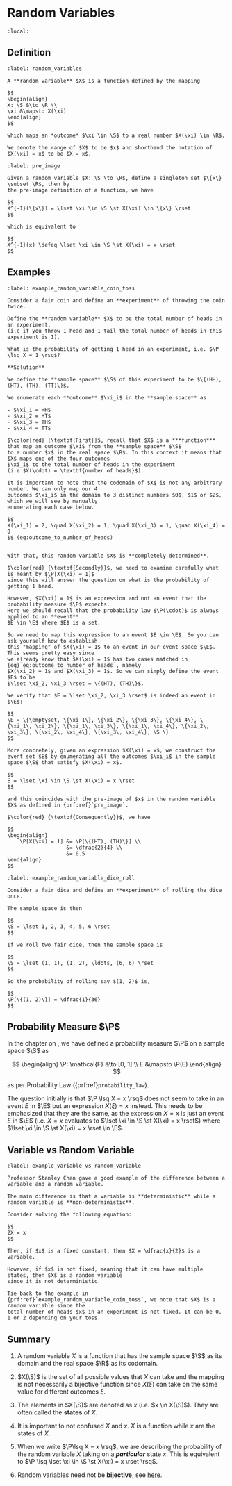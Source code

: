 # Random Variables

```{contents}
:local:
```

## Definition

```{prf:definition} Random Variables
:label: random_variables

A **random variable** $X$ is a function defined by the mapping

$$
\begin{align}
X: \S &\to \R \\
\xi &\mapsto X(\xi)
\end{align}
$$

which maps an *outcome* $\xi \in \S$ to a real number $X(\xi) \in \R$.

We denote the range of $X$ to be $x$ and shorthand the notation of $X(\xi) = x$ to be $X = x$.
```

```{prf:definition} Pre-image of a Random Variable
:label: pre_image

Given a random variable $X: \S \to \R$, define a singleton set $\{x\} \subset \R$, then by
the pre-image definition of a function, we have

$$
X^{-1}(\{x\}) = \lset \xi \in \S \st X(\xi) \in \{x\} \rset
$$

which is equivalent to

$$
X^{-1}(x) \defeq \lset \xi \in \S \st X(\xi) = x \rset
$$
```

## Examples

```{prf:example} Coin Toss
:label: example_random_variable_coin_toss

Consider a fair coin and define an **experiment** of throwing the coin twice.

Define the **random variable** $X$ to be the total number of heads in an experiment.
(i.e if you throw 1 head and 1 tail the total number of heads in this experiment is 1).

What is the probability of getting 1 head in an experiment, i.e. $\P \lsq X = 1 \rsq$?

**Solution**

We define the **sample space** $\S$ of this experiment to be $\{(HH), (HT), (TH), (TT)\}$.

We enumerate each **outcome** $\xi_i$ in the **sample space** as

- $\xi_1 = HH$
- $\xi_2 = HT$
- $\xi_3 = TH$
- $\xi_4 = TT$

$\color{red} {\textbf{First}}$, recall that $X$ is a ***function*** that map an outcome $\xi$ from the **sample space** $\S$
to a number $x$ in the real space $\R$. In this context it means that $X$ maps one of the four outcomes
$\xi_i$ to the total number of heads in the experiment
(i.e $X(\cdot) = \textbf{number of heads}$).

It is important to note that the codomain of $X$ is not any arbitrary number. We can only map our 4
outcomes $\xi_i$ in the domain to 3 distinct numbers $0$, $1$ or $2$, which we will see by manually
enumerating each case below.

$$
X(\xi_1) = 2, \quad X(\xi_2) = 1, \quad X(\xi_3) = 1, \quad X(\xi_4) = 0
$$ (eq:outcome_to_number_of_heads)


With that, this random variable $X$ is **completely determined**.

$\color{red} {\textbf{Secondly}}$, we need to examine carefully what is meant by $\P[X(\xi) = 1]$
since this will answer the question on what is the probability of getting 1 head.

However, $X(\xi) = 1$ is an expression and not an event that the probability measure $\P$ expects.
Here we should recall that the probability law $\P(\cdot)$ is always applied to an **event**
$E \in \E$ where $E$ is a set.

So we need to map this expression to an event $E \in \E$. So you can ask yourself how to establish
this "mapping" of $X(\xi) = 1$ to an event in our event space $\E$. This seems pretty easy since
we already know that $X(\xi) = 1$ has two cases matched in {eq}`eq:outcome_to_number_of_heads`, namely
$X(\xi_2) = 1$ and $X(\xi_3) = 1$. So we can simply define the event $E$ to be
$\lset \xi_2, \xi_3 \rset = \{(HT), (TH)\}$.

We verify that $E = \lset \xi_2, \xi_3 \rset$ is indeed an event in $\E$:

$$
\E = \{\emptyset, \{\xi_1\}, \{\xi_2\}, \{\xi_3\}, \{\xi_4\}, \{\xi_1\, \xi_2\}, \{\xi_1\, \xi_3\}, \{\xi_1\, \xi_4\}, \{\xi_2\, \xi_3\}, \{\xi_2\, \xi_4\}, \{\xi_3\, \xi_4\}, \S \}
$$

More concretely, given an expression $X(\xi) = x$, we construct the event set $E$ by enumerating all the outcomes $\xi_i$ in the sample space $\S$ that satisfy $X(\xi) = x$.

$$
E = \lset \xi \in \S \st X(\xi) = x \rset
$$

and this coincides with the pre-image of $x$ in the random variable $X$ as defined in {prf:ref}`pre_image`.

$\color{red} {\textbf{Consequently}}$, we have

$$
\begin{align}
    \P[X(\xi) = 1] &= \P[\{(HT), (TH)\}] \\
                   &= \dfrac{2}{4} \\
                   &= 0.5
\end{align}
$$
```

```{prf:example} Dice Roll
:label: example_random_variable_dice_roll

Consider a fair dice and define an **experiment** of rolling the dice once.

The sample space is then

$$
\S = \lset 1, 2, 3, 4, 5, 6 \rset
$$

If we roll two fair dice, then the sample space is

$$
\S = \lset (1, 1), (1, 2), \ldots, (6, 6) \rset
$$

So the probability of rolling say $(1, 2)$ is,

$$
\P[\{(1, 2)\}] = \dfrac{1}{36}
$$
```

## Probability Measure $\P$

In the chapter on [](../02_probability/0202_probability_space.md), we have
defined a probability measure $\P$ on a sample space $\S$ as

$$
\begin{align}
    \P: \mathcal{F} &\to [0, 1] \\
    E &\mapsto \P(E)
\end{align}
$$

as per Probability Law ({prf:ref}`probability_law`).

The question initially is that $\P \lsq X = x \rsq$ does not seem to take in an
event $E$ in $\E$ but an expression $X(\xi) = x$ instead. This needs to be
emphasized that they are the same, as the expression $X = x$ is just an event
$E$ in $\E$ (i.e. $X = x$ evaluates to $\lset \xi \in \S \st X(\xi) = x \rset$)
where $\lset \xi \in \S \st X(\xi) = x \rset \in \E$.

## Variable vs Random Variable

```{prf:example} Variable vs Random Variable
:label: example_variable_vs_random_variable

Professor Stanley Chan gave a good example of the difference between a variable and a random variable.

The main difference is that a variable is **deterministic** while a random variable is **non-deterministic**.

Consider solving the following equation:

$$
2X = x
$$

Then, if $x$ is a fixed constant, then $X = \dfrac{x}{2}$ is a variable.

However, if $x$ is not fixed, meaning that it can have multiple states, then $X$ is a random variable
since it is not deterministic.

Tie back to the example in {prf:ref}`example_random_variable_coin_toss`, we note that $X$ is a random variable since the
total number of heads $x$ in an experiment is not fixed. It can be 0, 1 or 2 depending on your toss.
```

## Summary

1. A random variable $X$ is a function that has the sample space $\S$ as its
   domain and the real space $\R$ as its codomain.

2. $X(\S)$ is the set of all possible values that $X$ can take and the mapping
   is not necessarily a bijective function since $X(\xi)$ can take on the same
   value for different outcomes $\xi$.

3. The elements in $X(\S)$ are denoted as $x$ (i.e. $x \in X(\S)$). They are
   often called the **states** of $X$.

4. It is important to not confused $X$ and $x$. $X$ is a function while $x$ are
   the states of $X$.

5. When we write $\P\lsq X = x \rsq$, we are describing the probability of the
   random variable $X$ taking on a **_particular_** state $x$. This is
   equivalent to $\P \lsq \lset \xi \in \S \st X(\xi) = x \rset \rsq$.

6. Random variables need not be **bijective**, see
   [here](https://math.stackexchange.com/questions/202540/is-a-random-variable-bijective).
